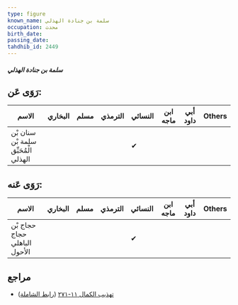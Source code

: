 ```yaml
---
type: figure
known_name: سلمة بن جنادة الهذلي
occupation: محدث
birth_date:
passing_date:
tahdhib_id: 2449
---
```

##### سلمة بن جنادة الهذلي

## رَوَى عَن:
| الاسم                                | البخاري | مسلم | الترمذي | النسائي | ابن ماجه | أبي داود | Others |
| ------------------------------------ | ------- | ---- | ------- | ------- | -------- | -------- | ------ |
| سنان بْن سلمة بْن الْمُحَبِّق الهذلي |         |      |         | ✔       |          |          |        |
## رَوَى عَنه:
| الاسم                        | البخاري | مسلم | الترمذي | النسائي | ابن ماجه | أبي داود | Others |
| ---------------------------- | ------- | ---- | ------- | ------- | -------- | -------- | ------ |
| حجاج بْن حجاج الباهلي الأحول |         |      |         | ✔       |          |          |        |
## مراجع
- [تهذيب الكمال ١١-٢٧١](obsidian://open?vault=Tahdhib-al-Kamal&file=Figures/٢٤٤٩-سلمة%20بن%20جنادة%20الهذلي) ([رابط الشاملة](https://shamela.ws/book/3722/5591))